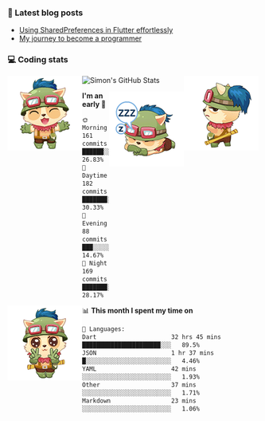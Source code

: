 ### 📘 Latest blog posts

<!-- BLOG-POST-LIST:START -->
- [Using SharedPreferences in Flutter effortlessly](http://blog.simonit.dev/2020/07/15/Using-SharedPreferences-in-Flutter-effortlessly/)
- [My journey to become a programmer](http://blog.simonit.dev/2018/07/14/My-journey-to-become-a-programmer/)
<!-- BLOG-POST-LIST:END -->

### 💻 Coding stats
<img align="right" src="https://raw.githubusercontent.com/simonpham/simonpham/master/assets/images/6kiur.gif" >


<img align="left" src="https://raw.githubusercontent.com/simonpham/simonpham/master/assets/images/5kiur.gif" >

![Simon's GitHub Stats](https://github-readme-stats-obu2qdcs2.vercel.app/api?username=simonpham)

<img align="right" src="https://raw.githubusercontent.com/simonpham/simonpham/master/assets/images/4kiur.gif" >

<!--START_SECTION:waka-->
**I'm an early 🐤** 

```text
🌞 Morning    161 commits    ██████░░░░░░░░░░░░░░░░░░░   26.83% 
🌆 Daytime    182 commits    ███████░░░░░░░░░░░░░░░░░░   30.33% 
🌃 Evening    88 commits     ███░░░░░░░░░░░░░░░░░░░░░░   14.67% 
🌙 Night      169 commits    ███████░░░░░░░░░░░░░░░░░░   28.17%

```


<img align="left" src="https://raw.githubusercontent.com/simonpham/simonpham/master/assets/images/19kiur.gif" >📊 **This month I spent my time on** 

```text
💬 Languages: 
Dart                     32 hrs 45 mins      ██████████████████████░░░   89.5% 
JSON                     1 hr 37 mins        █░░░░░░░░░░░░░░░░░░░░░░░░   4.46% 
YAML                     42 mins             ░░░░░░░░░░░░░░░░░░░░░░░░░   1.93% 
Other                    37 mins             ░░░░░░░░░░░░░░░░░░░░░░░░░   1.71% 
Markdown                 23 mins             ░░░░░░░░░░░░░░░░░░░░░░░░░   1.06%

```


<!--END_SECTION:waka-->
